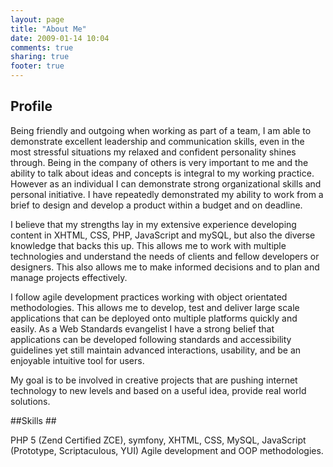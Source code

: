 ```yaml
---
layout: page
title: "About Me"
date: 2009-01-14 10:04
comments: true
sharing: true
footer: true
---
```


## Profile ##

Being friendly and outgoing when working as part of a team, I am able to demonstrate excellent leadership and communication skills, even in the most stressful situations my relaxed and confident personality shines through. Being in the company of others is very important to me and the ability to talk about ideas and concepts is integral to my working practice. However as an individual I can demonstrate strong organizational skills and personal initiative. I have repeatedly demonstrated my ability to work from a brief to design and develop a product within a budget and on deadline.

I believe that my strengths lay in my extensive experience developing content in XHTML, CSS, PHP, JavaScript and mySQL, but also the diverse knowledge that backs this up. This allows me to work with multiple technologies and understand the needs of clients and fellow developers or designers. This also allows me to make informed decisions and to plan and manage projects effectively.

I follow agile development practices working with object orientated methodologies. This allows me to develop, test and deliver large scale applications that can be deployed onto multiple platforms quickly and easily. As a Web Standards evangelist I have a strong belief that applications can be developed following standards and accessibility guidelines yet still maintain advanced interactions, usability, and be an enjoyable intuitive tool for users.

My goal is to be involved in creative projects that are pushing internet technology to new levels and based on a useful idea, provide real world solutions.

##Skills ##

PHP 5 (Zend Certified ZCE), symfony, XHTML, CSS, MySQL, JavaScript (Prototype, Scriptaculous, YUI) Agile development and OOP methodologies.